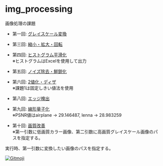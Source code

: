 # img_processing
画像処理の課題

- 第一回: [グレイスケール変換](https://github.com/yutachaan/img_processing/tree/master/grayscale)

- 第三回: [縮小・拡大・回転](https://github.com/yutachaan/img_processing/tree/master/scaling_and_rotation)

- 第四回: [ヒストグラム平滑化](https://github.com/yutachaan/img_processing/tree/master/histogram)  
  ※ヒストグラムはExcelを使用して出力

- 第五回: [ノイズ除去・鮮鋭化](https://github.com/yutachaan/img_processing/tree/master/denoise_and_sharp)

- 第六回: [2値化・ディザ](https://github.com/yutachaan/img_processing/tree/master/binarize_and_dither)  
  ※課題1は固定しきい値法を使用

- 第八回: [エッジ検出](https://github.com/yutachaan/img_processing/tree/master/edge_detection)

- 第九回: [線形量子化](https://github.com/yutachaan/img_processing/tree/master/linear_quantization)  
  ※PSNR値はairplane → 29.146487, lenna → 28.983259

- 第十回: [画質改善](https://github.com/yutachaan/img_processing/tree/master/quality_improvement)  
  ※第一引数に低画質カラー画像、第二引数に高画質グレイスケール画像のパスを指定する。

実行時、第一引数に変換したい画像のパスを指定する。

<a href="https://gitmoji.carloscuesta.me">
  <img src="https://img.shields.io/badge/gitmoji-%20😜%20😍-FFDD67.svg?style=flat-square" alt="Gitmoji">
</a>
